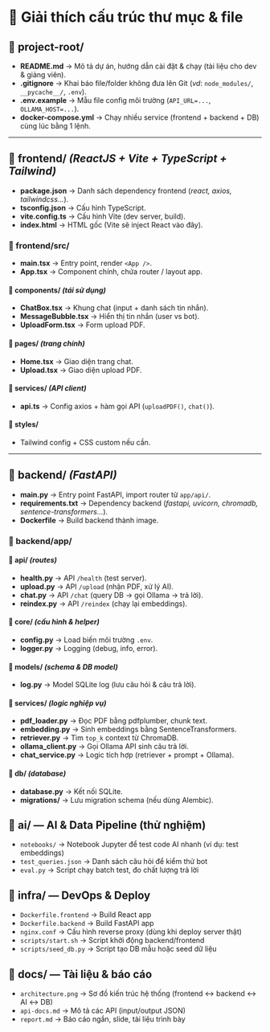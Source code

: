 # 🌳 Giải thích cấu trúc thư mục & file

## 📂 project-root/

- **README.md** → Mô tả dự án, hướng dẫn cài đặt & chạy (tài liệu cho dev & giảng viên).
- **.gitignore** → Khai báo file/folder không đưa lên Git (_vd_: `node_modules/`, `__pycache__/`, `.env`).
- **.env.example** → Mẫu file config môi trường (`API_URL=...`, `OLLAMA_HOST=...`).
- **docker-compose.yml** → Chạy nhiều service (frontend + backend + DB) cùng lúc bằng 1 lệnh.

---

## 📂 frontend/ _(ReactJS + Vite + TypeScript + Tailwind)_

- **package.json** → Danh sách dependency frontend (_react, axios, tailwindcss..._).
- **tsconfig.json** → Cấu hình TypeScript.
- **vite.config.ts** → Cấu hình Vite (dev server, build).
- **index.html** → HTML gốc (Vite sẽ inject React vào đây).

### 📂 frontend/src/

- **main.tsx** → Entry point, render `<App />`.
- **App.tsx** → Component chính, chứa router / layout app.

#### 📂 components/ _(tái sử dụng)_
- **ChatBox.tsx** → Khung chat (input + danh sách tin nhắn).
- **MessageBubble.tsx** → Hiển thị tin nhắn (user vs bot).
- **UploadForm.tsx** → Form upload PDF.

#### 📂 pages/ _(trang chính)_
- **Home.tsx** → Giao diện trang chat.
- **Upload.tsx** → Giao diện upload PDF.

#### 📂 services/ _(API client)_
- **api.ts** → Config axios + hàm gọi API (`uploadPDF()`, `chat()`).

#### 📂 styles/
- Tailwind config + CSS custom nếu cần.

---

## 📂 backend/ _(FastAPI)_

- **main.py** → Entry point FastAPI, import router từ `app/api/`.
- **requirements.txt** → Dependency backend (_fastapi, uvicorn, chromadb, sentence-transformers..._).
- **Dockerfile** → Build backend thành image.

### 📂 backend/app/

#### 📂 api/ _(routes)_
- **health.py** → API `/health` (test server).
- **upload.py** → API `/upload` (nhận PDF, xử lý AI).
- **chat.py** → API `/chat` (query DB → gọi Ollama → trả lời).
- **reindex.py** → API `/reindex` (chạy lại embeddings).

#### 📂 core/ _(cấu hình & helper)_
- **config.py** → Load biến môi trường `.env`.
- **logger.py** → Logging (debug, info, error).

#### 📂 models/ _(schema & DB model)_
- **log.py** → Model SQLite log (lưu câu hỏi & câu trả lời).

#### 📂 services/ _(logic nghiệp vụ)_
- **pdf_loader.py** → Đọc PDF bằng pdfplumber, chunk text.
- **embedding.py** → Sinh embeddings bằng SentenceTransformers.
- **retriever.py** → Tìm `top_k` context từ ChromaDB.
- **ollama_client.py** → Gọi Ollama API sinh câu trả lời.
- **chat_service.py** → Logic tích hợp (retriever + prompt + Ollama).

#### 📂 db/ _(database)_
- **database.py** → Kết nối SQLite.
- **migrations/** → Lưu migration schema (nếu dùng Alembic).

## 📂 ai/ — AI & Data Pipeline (thử nghiệm)
- `notebooks/` → Notebook Jupyter để test code AI nhanh (ví dụ: test embeddings)
- `test_queries.json` → Danh sách câu hỏi để kiểm thử bot
- `eval.py` → Script chạy batch test, đo chất lượng trả lời

## 📂 infra/ — DevOps & Deploy
- `Dockerfile.frontend` → Build React app
- `Dockerfile.backend` → Build FastAPI app
- `nginx.conf` → Cấu hình reverse proxy (dùng khi deploy server thật)
- `scripts/start.sh` → Script khởi động backend/frontend
- `scripts/seed_db.py` → Script tạo DB mẫu hoặc seed dữ liệu

## 📂 docs/ — Tài liệu & báo cáo
- `architecture.png` → Sơ đồ kiến trúc hệ thống (frontend ↔ backend ↔ AI ↔ DB)
- `api-docs.md` → Mô tả các API (input/output JSON)
- `report.md` → Báo cáo ngắn, slide, tài liệu trình bày
